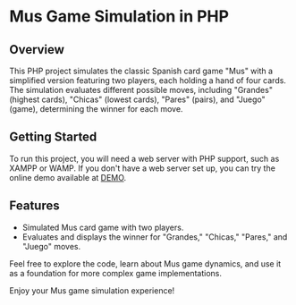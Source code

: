# Mus Game Simulation in PHP

## Overview
This PHP project simulates the classic Spanish card game "Mus" with a simplified version featuring two players, each holding a hand of four cards. The simulation evaluates different possible moves, including "Grandes" (highest cards), "Chicas" (lowest cards), "Pares" (pairs), and "Juego" (game), determining the winner for each move.

## Getting Started
To run this project, you will need a web server with PHP support, such as XAMPP or WAMP. If you don't have a web server set up, you can try the online demo available at [DEMO]([https://musphp.000webhostapp.com/]).

## Features
- Simulated Mus card game with two players.
- Evaluates and displays the winner for "Grandes," "Chicas," "Pares," and "Juego" moves.

Feel free to explore the code, learn about Mus game dynamics, and use it as a foundation for more complex game implementations.

Enjoy your Mus game simulation experience!

